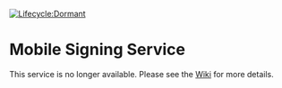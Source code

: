 [![Lifecycle:Dormant](https://img.shields.io/badge/Lifecycle-Dormant-ff7f2a)](https://github.com/bcgov/repomountie/blob/master/doc/lifecycle-badges.md)
 

<!-- ![Test & Build](https://github.com/bcgov/platform-services-registry/workflows/Test%20&%20Build/badge.svg)
[![Maintainability](https://api.codeclimate.com/v1/badges/95db366ef76313d5d4eb/maintainability)](https://codeclimate.com/github/bcgov/platform-services-registry/maintainability)
[![Test Coverage](https://api.codeclimate.com/v1/badges/95db366ef76313d5d4eb/test_coverage)](https://codeclimate.com/github/bcgov/platform-services-registry/test_coverage)
 -->
 

# Mobile Signing Service
This service is no longer available. Please see the [Wiki](https://github.com/bcgov/mobile-signing-service/wiki/!-Signing-Changes) for more details.
